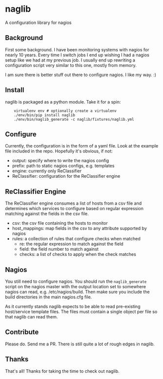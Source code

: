 naglib
===

A configuration library for nagios

Background
---

First some background. I have been monitoring systems with nagios for nearly 10
years. Every time I switch jobs I end up wishing I had a nagios setup like we
had at my previous job. I usually end up rewriting a configuration script very
similar to this one, mostly from memory.


I am sure there is better stuff out there to configure nagios. I like my way. :)

Install
---

naglib is packaged as a python module. Take it for a spin:

        virtualenv env # optionally create a virtualenv
        ./env/bin/pip install naglib
        ./env/bin/naglib_generate -c naglib/fixtures/naglib.yml

Configure
---

Currently, the configuration is in the form of a yaml file. Look at the example
file included in the repo. Hopefully it's obvious, if not:

  * output: specify where to write the nagios config
  * prefix: path to static nagios configs, e.g. templates
  * engine: currently only ReClassifier
  * ReClassifier: configuration for the ReClassifier engine


ReClassifier Engine
---

The ReClassifier engine consumes a list of hosts from a csv file and determines
which services to configure based on regular expression matching against the
fields in the csv file.

  * csv: the csv file containing the hosts to monitor
  * host_mappings: map fields in the csv to any attribute supported by nagios
  * rules: a collection of rules that configure checks when matched
    * re: the regular expression to match against the field
    * field: the field number to match against
    * checks: a list of checks to apply when the check matches


Nagios
---

You still need to configure nagios. You should run the `naglib_generate` script
on the nagios master with the output location set to somewhere nagios can read,
e.g. /etc/nagios/build. Then make sure you include the build directories in the
main nagios.cfg file.

As it currently stands naglib expects to be able to read pre-existing
host/service template files. The files must contain a single object per file so
that naglib can read them.


Contribute
---

Please do. Send me a PR. There is still quite a lot of rough edges in naglib.

Thanks
---

That's all! Thanks for taking the time to check out naglib.
